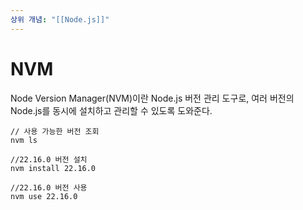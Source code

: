 ```yaml
---
상위 개념: "[[Node.js]]"
---
```

# NVM
Node Version Manager(NVM)이란 Node.js 버전 관리 도구로, 여러 버전의 Node.js를 동시에 설치하고 관리할 수 있도록 도와준다.

```shell
// 사용 가능한 버전 조회
nvm ls

//22.16.0 버전 설치
nvm install 22.16.0

//22.16.0 버전 사용
nvm use 22.16.0
```